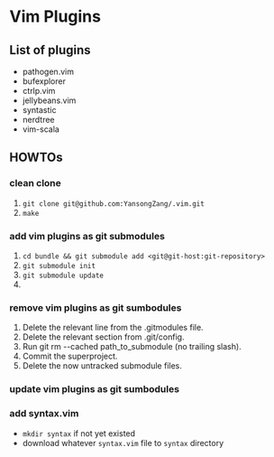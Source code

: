 # Vim Plugins

## List of plugins

* pathogen.vim
* bufexplorer
* ctrlp.vim
* jellybeans.vim
* syntastic
* nerdtree
* vim-scala

## HOWTOs

### clean clone
1. `git clone git@github.com:YansongZang/.vim.git`
2. `make`

### add vim plugins as git submodules
1. `cd bundle && git submodule add <git@git-host:git-repository>`
2. `git submodule init`
3. `git submodule update`
4.

### remove vim plugins as git sumbodules

1. Delete the relevant line from the .gitmodules file.
2. Delete the relevant section from .git/config.
3. Run git rm --cached path\_to\_submodule (no trailing slash).
4. Commit the superproject.
5. Delete the now untracked submodule files.


### update vim plugins as git sumbodules

### add syntax.vim

* `mkdir syntax` if not yet existed
* download whatever `syntax.vim` file to `syntax` directory
